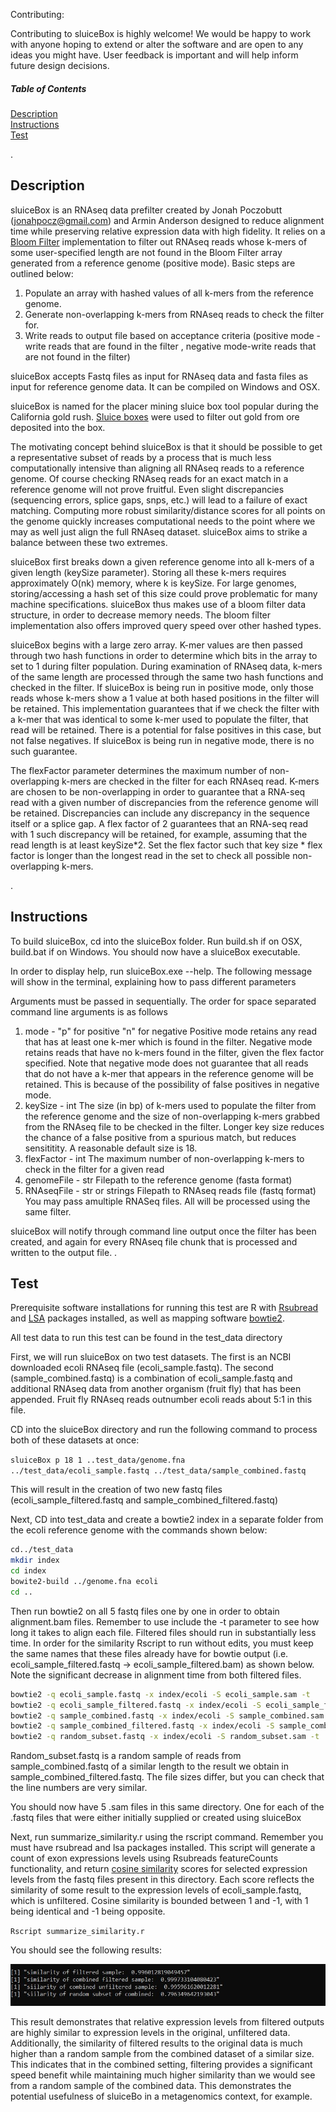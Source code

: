 Contributing:

Contributing to sluiceBox is highly welcome! We would be happy to work with anyone hoping to extend or alter the software and are open to any ideas you might have. User feedback is important and will help inform future design decisions.

##### Table of Contents  
[Description](#Description)  
[Instructions](#Instructions)  
[Test](#Test)  

 .
<a name="Description"/>
## Description

sluiceBox is an RNAseq data prefilter created by Jonah Poczobutt (jonahpocz@gmail.com) and Armin Anderson designed to reduce alignment time while preserving relative expression data with high fidelity. It relies on a [Bloom Filter]( https://en.wikipedia.org/wiki/Bloom_filter) implementation to filter out RNAseq reads whose k-mers of some user-specified length are not found in the Bloom Filter array generated from a reference genome (positive mode). Basic steps are outlined below:

1) Populate an array with hashed values of all k-mers from the reference genome.
2) Generate non-overlapping k-mers from RNAseq reads to check the filter for. 
3) Write reads to output file based on acceptance criteria (positive mode - write reads that are found in the filter , negative mode-write reads that are not found in the filter)

sluiceBox accepts Fastq files as input for RNAseq data and fasta files as input for reference genome data. It can be compiled on Windows and OSX. 

sluiceBox is named for the placer mining sluice box tool popular during the California gold rush. [Sluice boxes](https://en.wikipedia.org/wiki/Placer_mining#Sluice_box)  were used to filter out gold from ore deposited into the box.

The motivating concept behind sluiceBox is that it should be possible to get a representative subset of reads by a process that is much less computationally intensive than aligning all RNAseq reads to a reference genome. Of course checking RNAseq reads for an exact match in a reference genome will not prove fruitful. Even slight discrepancies (sequencing errors, splice gaps, snps, etc.) will lead to a failure of exact matching. Computing more robust similarity/distance scores for all points on the genome quickly increases computational needs to the point where we may as well just align the full RNAseq dataset. sluiceBox aims to strike a balance between these two extremes.

sluiceBox first breaks down a given reference genome into all k-mers of a given length (keySize parameter). Storing all these k-mers requires approximately O(nk) memory, where k is keySize. For large genomes, storing/accessing a hash set of this size could prove problematic for many machine specifications. sluiceBox thus makes use of a bloom filter data structure, in order to decrease memory needs. The bloom filter implementation also offers improved query speed over other hashed types. 

sluiceBox begins with a large zero array. K-mer values are then passed through two hash functions in order to determine which bits in the array to set to 1 during filter population. During examination of RNAseq data, k-mers of the same length are processed through the same two hash functions and checked in the filter. If sluiceBox is being run in positive mode, only those reads whose k-mers show a 1 value at both hased positions in the filter will be retained. This implementation guarantees that if we check the filter with a k-mer that was identical to some k-mer used to populate the filter, that read will be retained. There is a potential for false positives in this case, but not false negatives. If sluiceBox is being run in negative mode, there is no such guarantee.

The flexFactor parameter determines the maximum number of non-overlapping k-mers are checked in the filter for each RNAseq read. K-mers are chosen to be non-overlapping in order to guarantee that a RNA-seq read with a given number of discrepancies from the reference genome will be retained. Discrepancies can include any discrepancy in the sequence itself or a splice gap. A flex factor of 2 guarantees that an RNA-seq read with 1 such discrepancy will be retained, for example, assuming that the read length is at least keySize*2. Set the flex factor such that key size * flex factor is longer than the longest read in the set to check all possible non-overlapping k-mers.

.
<a name="Instructions"/>
## Instructions

To build sluiceBox, cd into the sluiceBox folder. Run build.sh if on OSX, build.bat if on Windows. You should now have a sluiceBox executable.

In order to display help, run sluiceBox.exe --help. The following message will show in the terminal, explaining how to pass different parameters

Arguments must be passed in sequentially. The order for space separated command line arguments is as follows
1) mode - "p" for positive "n" for negative
   Positive mode retains any read that has at least one k-mer which is found in the filter. Negative mode retains reads that have no k-mers found in the    filter, given the flex factor specified. Note that negative mode does not guarantee that all reads that do not have a k-mer that appears in the          reference genome will be retained. This is because of the possibility of false positives in negative mode.
2) keySize - int
   The size (in bp) of k-mers used to populate the filter from the reference genome and the size of non-overlapping k-mers grabbed from the RNAseq file    to be checked in the filter. Longer key size reduces the chance of a false positive from a spurious match, but reduces sensititity. A reasonable        default size is 18.
3) flexFactor - int
   The maximum number of non-overlapping k-mers to check in the filter for a given read
4) genomeFile - str 
   Filepath to the reference genome (fasta format)
5) RNAseqFile - str or strings
   Filepath to RNAseq reads file (fastq format)
   You may pass amultiple RNASeq files. All will be processed using the same filter.
   
sluiceBox will notify through command line output once the filter has been created, and again for every RNAseq file chunk that is processed and written to the output file.
.
<a name="Test"/>
## Test

Prerequisite software installations for running this test are R with [Rsubread](https://rdocumentation.org/packages/Rsubread/versions/1.22.2) and [LSA](https://rdocumentation.org/packages/lsa/versions/0.73.3) packages installed, as well as mapping software [bowtie2](https://anaconda.org/bioconda/bowtie2).

All test data to run this test can be found in the test_data directory

First, we will run sluiceBox on two test datasets. The first is an NCBI downloaded ecoli RNAseq file (ecoli_sample.fastq). The second (sample_combined.fastq) is a combination of ecoli_sample.fastq and additional RNAseq data from another organism (fruit fly) that has been appended. Fruit fly RNAseq reads outnumber ecoli reads about 5:1 in this file.

CD into the sluiceBox directory and run the following command to process both of these datasets at once:

`sluiceBox p 18 1 ..test_data/genome.fna ../test_data/ecoli_sample.fastq ../test_data/sample_combined.fastq`

This will result in the creation of two new fastq files (ecoli_sample_filtered.fastq and sample_combined_filtered.fastq)

Next, CD into test_data and create a bowtie2 index in a separate folder from the ecoli reference genome with the commands shown below:

```bash
cd../test_data
mkdir index
cd index
bowite2-build ../genome.fna ecoli
cd ..
```


Then run bowtie2 on all 5 fastq files one by one in order to obtain alignment.bam files. Remember to use include the -t parameter to see how long it takes to align each file. Filtered files should run in substantially less time. In order for the similarity Rscript to run without edits, you must keep the same names that these files already have for bowtie output (i.e. ecoli_sample_filtered.fastq -> ecoli_sample_filtered.bam) as shown below. Note the significant decrease in alignment time from both filtered files.

```bash
bowtie2 -q ecoli_sample.fastq -x index/ecoli -S ecoli_sample.sam -t 
bowtie2 -q ecoli_sample_filtered.fastq -x index/ecoli -S ecoli_sample_filtered.sam -t 
bowtie2 -q sample_combined.fastq -x index/ecoli -S sample_combined.sam -t 
bowtie2 -q sample_combined_filtered.fastq -x index/ecoli -S sample_combined_fitlered.sam -t 
bowtie2 -q random_subset.fastq -x index/ecoli -S random_subset.sam -t 
```

Random_subset.fastq is a random sample of reads from sample_combined.fastq of a similar length to the result we obtain in sample_combined_filtered.fastq. The file sizes differ, but you can check that the line numbers are very similar.

You should now have 5 .sam files in this same directory. One for each of the .fastq files that were either initially supplied or created using sluiceBox

Next, run summarize_similarity.r using the rscript command. Remember you must have rsubread and lsa packages installed. This script will generate a count of exon expressions levels using Rsubreads featureCounts functionality, and return [cosine similarity](https://en.wikipedia.org/wiki/Cosine_similarity) scores for selected expression levels from the fastq files present in this directory. Each score reflects the similarity of some result to the expression levels of ecoli_sample.fastq, which is unfiltered. Cosine similarity is bounded between 1 and -1, with 1 being identical and -1 being opposite.

`Rscript summarize_similarity.r`

You should see the following results:

![Alt text](/images/results.JPG?raw=true)

This result demonstrates that relative expression levels from filtered outputs are highly similar to expression levels in the original, unfiltered data. Additionally, the similarity of filtered results to the original data is much higher than a random sample from the combined dataset of a similar size. This indicates that in the combined setting, filtering provides a significant speed benefit while maintaining much higher similarity than we would see from a random sample of the combined data. This demonstrates the potential usefulness of sluiceBo in a metagenomics context, for example. 






